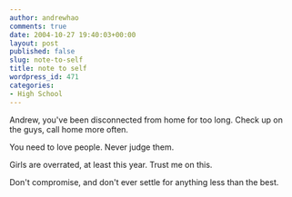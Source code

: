 ```yaml
---
author: andrewhao
comments: true
date: 2004-10-27 19:40:03+00:00
layout: post
published: false
slug: note-to-self
title: note to self
wordpress_id: 471
categories:
- High School
---
```


Andrew, you've been disconnected from home for too long. Check up on the guys, call home more often.

You need to love people. Never judge them.

Girls are overrated, at least this year. Trust me on this.

Don't compromise, and don't ever settle for anything less than the best.
